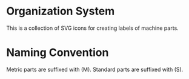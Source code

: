 # Organization System

This is a collection of SVG icons for creating labels of machine parts.

# Naming Convention

Metric parts are suffixed with (M).
Standard parts are suffixed with (S).